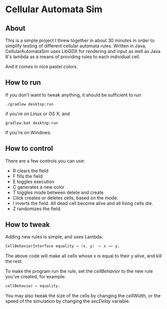 # Cellular Automata Sim
## About
This is a simple project I threw together in about 30 minutes in order to simplify testing of different cellular automata rules. 
Written in Java, CellularAutomataSim uses LibGDX for rendering and input as well as Java 8's lambda as a means of providing rules
to each individual cell. 

And it comes in nice pastel colors.
## How to run
If you don't want to tweak anything, it should be sufficient to run
```
./gradlew desktop:run
```
if you're on Linux or OS X, and 

```
gradlew.bat desktop:run
```

If you're on Windows. 

## How to control
There are a few controls you can use:
* R clears the field
* F fills the field
* E toggles execution
* C generates a new color
* T toggles mode between delete and create
* Click creates or deletes cells, based on the mode.
* I inverts the field. All dead cell become alive and all living cells die.
* Z randomizes the field.

## How to tweak
Adding new rules is simple, and uses Lambda: 

```Java
CellBehaviorInterface equality = (x, y) -> x == y;
```

The above code will make all cells whose x is equal to their y alive, and kill the rest.

To make the program run the rule, set the *cellBehavior* to the new rule you've created, for example:

```Java
cellBehavior = equality;
```

You may also tweak the size of the cells by changing the *cellWidth*, or the speed of the simulation by changing the *secDelay* variable.

